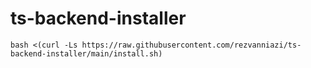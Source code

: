 # ts-backend-installer

`bash <(curl -Ls https://raw.githubusercontent.com/rezvanniazi/ts-backend-installer/main/install.sh)`
